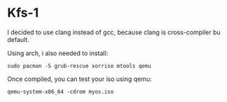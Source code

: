 # Kfs-1 

I decided to use clang instead of gcc, because clang is cross-compiler bu default.

Using arch, i also needed to install:

```
sudo pacman -S grub-rescue xorriso mtools qemu
```

Once compiled, you can test your iso using qemu:

```
qemu-system-x86_64 -cdrom myos.iso
```
